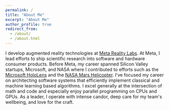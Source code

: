 ```yaml
---
permalink: /
title: "About Me"
excerpt: "About Me"
author_profile: true
redirect_from: 
  - /about/
  - /about.html
---
```


I develop augmented reality technologies at [Meta Reality Labs](https://about.facebook.com/realitylabs/). At Meta, I lead efforts to ship scientific research into software and hardware consumer products. Before Meta, my career spanned Silicon Valley startups, Microsoft, and NASA where I contributed to efforts such as the [Microsoft HoloLens](https://www.microsoft.com/en-us/hololens) and the [NASA Mars Helicopter](https://mars.nasa.gov/technology/helicopter/). I've focused my career on architecting software systems that efficiently implement classical and machine learning based algorithms. I excel generally at the intersection of math and code and especially enjoy parallel programming on CPUs and GPUs. As a leader, I operate with intense candor, deep care for my team's wellbeing, and love for the craft.
